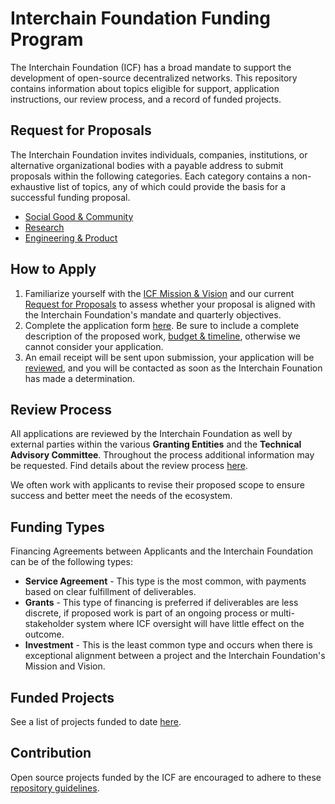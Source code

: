 # Interchain Foundation Funding Program
  
The Interchain Foundation (ICF) has a broad mandate to support 
the development of open-source decentralized networks. This 
repository contains information about topics eligible for 
support, application instructions, our review process, and a 
record of funded projects.

## Request for Proposals

The Interchain Foundation invites individuals, companies, 
institutions, or alternative organizational bodies with a payable 
address to submit proposals within the following categories. 
Each category contains a non-exhaustive list of topics, any of 
which could provide the basis for a successful funding proposal.

- [Social Good & Community](./social_good_and_community.md)
- [Research](./research.md)
- [Engineering & Product](./engineering_and_product.md)

## How to Apply

1. Familiarize yourself with the 
[ICF Mission & Vision](https://interchain.io/mission/) and our
current [Request for Proposals](#request-for-proposals) to assess
whether your proposal is aligned with the Interchain Foundation's
mandate and quarterly objectives.
2. Complete the application form [here](https://apply.interchain.io).
Be sure to include a complete description of the proposed work, 
[budget & timeline](https://docs.google.com/spreadsheets/d/1Pq4C8ne_OhTzAZeMIHgZDGkjpq8LLyUZN4DpM65oRRk/),
otherwise we cannot consider your application.
3. An email receipt will be sent upon submission,
your application will be [reviewed](#review-process), and you 
will be contacted as soon as the Interchain Founation has 
made a determination.

## Review Process

All applications are reviewed by the Interchain Foundation as well by external parties within the various **Granting Entities** and the **Technical Advisory Committee**. Throughout the process additional information may be requested. Find details about the review process [here](./review_process.md).

We often work with applicants to revise their proposed scope to 
ensure success and better meet the needs of the ecosystem.

## Funding Types

Financing Agreements between Applicants and the Interchain Foundation can be of the following types:
 * **Service Agreement** - This type is the most common, with payments based on clear fulfillment of deliverables.
 * **Grants** - This type of financing is preferred if deliverables are less discrete, if proposed work is part of an ongoing process or multi-stakeholder system where ICF oversight will have little effect on the outcome.
 * **Investment** - This is the least common type and occurs when there is exceptional alignment between a project and the Interchain Foundation's Mission and Vision.

## Funded Projects

See a list of projects funded to date [here](projects/).

## Contribution

Open source projects funded by the ICF are encouraged to adhere to 
these [repository guidelines](./repository_guidelines.md).

